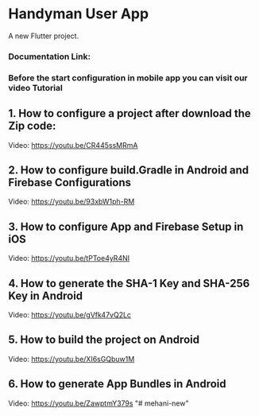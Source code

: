 # Handyman User App

A new Flutter project.

### Documentation Link:


### Before the start configuration in mobile app you can visit our video Tutorial ###

## 1. How to configure a project after download the Zip code: 
 Video: https://youtu.be/CR445ssMRmA

## 2. How to configure build.Gradle in Android and Firebase Configurations
 Video: https://youtu.be/93xbW1ph-RM

## 3. How to configure App and Firebase Setup in iOS
 Video: https://youtu.be/tPToe4yR4NI

## 4. How to generate the SHA-1 Key and SHA-256 Key in Android
 Video: https://youtu.be/gVfk47vQ2Lc

## 5. How to build the project on Android
 Video: https://youtu.be/XI6sGQbuw1M

## 6. How to generate App Bundles in Android
 Video: https://youtu.be/ZawptmY379s
"# mehani-new" 
